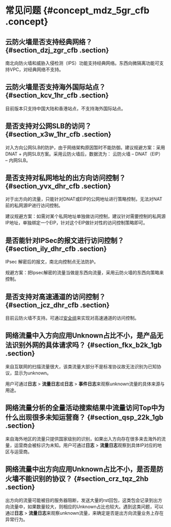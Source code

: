 # 常见问题 {#concept_mdz_5gr_cfb .concept}

## 云防火墙是否支持经典网络？ {#section_dzj_zgr_cfb .section}

南北向防火墙和威胁入侵检测（IPS）功能支持经典网络。东西向微隔离功能可支持VPC，对经典网络不支持。

## 云防火墙是否支持海外国际站点？ {#section_kcv_1hr_cfb .section}

目前版本只支持中国大陆和香港站点，不支持海外国际站点。

## 是否支持对公网SLB的访问？ {#section_x3w_1hr_cfb .section}

对入方向公网SLB的防护，由于网络架构原因暂时不能防御。建议规避方案：采用 DNAT + 内网SLB方案。采用云防火墙后，数据流为： 云防火墙 – DNAT（EIP） – 内网SLB。

## 是否支持对私网地址的出方向访问控制？ {#section_yvx_dhr_cfb .section}

对于出方向的流量，只能针对DNAT或EIP的公网地址进行策略控制，无法对NAT前的私网源IP进行访问控制。

建议规避方案：如需对某个私网地址单独做访问控制，建议针对需要控制的私网源IP地址，单独绑定一个EIP，针对这个EIP做针对性的访问控制策略即可。

## 是否能针对IPSec的报文进行访问控制？ {#section_ily_dhr_cfb .section}

IPsec 解密后的报文，南北向控制点无法防护。

规避方案：把Ipsec解密的流量当做是东西向流量，采用云防火墙的东西向策略来控制。

## 是否支持对高速通道的访问控制？ {#section_jcz_dhr_cfb .section}

目前云防火墙不支持。可通过[安全组](../../../../intl.zh-CN/安全/安全组/创建安全组.md#)来实现对高速通道的访问控制。

## 网络流量中入方向应用Unknown占比不小，是产品无法识别外网的具体请求吗？ {#section_fkx_b2k_1gb .section}

来自互联网的扫描流量很大，该类流量大部分不是标准协议故无法识别为已知协议，显示为unknown。

用户可通过**日志** \> **流量日志**或**日志** \> **事件日志**来观察unknown流量的具体来源与用途。

## 网络流量分析的全量活动搜索结果中流量访问Top中为什么出现很多未知运营商？ {#section_qsp_22k_1gb .section}

来自海外地区的流量只提供国家级别的识别，如果出入方向存在很多来去海外的流量，运营商会被标识为未知。用户可通过**日志** \> **流量日志**观察到具体IP对应的地区与运营商。

## 网络流量中出方向应用Unknown占比不小，是否是防火墙不能识别的协议？ {#section_crz_tqz_2hb .section}

出方向的流量可能被目的服务器阻断，发送大量的rst回包，这类包会记录到出方向流量中，如果数量较大，则相应的Unknown占比也较大。遇到这类问题，可以通过**日志** \> **流量日志**来观察unknown流量，来确定是否是出方向流量业务上存在异常行为。

